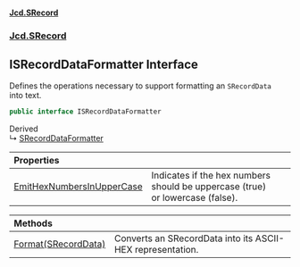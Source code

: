 #### [Jcd.SRecord](index.md 'index')
### [Jcd.SRecord](Jcd.SRecord.md 'Jcd.SRecord')

## ISRecordDataFormatter Interface

Defines the operations necessary to support formatting an `SRecordData`  
into text.

```csharp
public interface ISRecordDataFormatter
```

Derived  
&#8627; [SRecordDataFormatter](Jcd.SRecord.SRecordDataFormatter.md 'Jcd.SRecord.SRecordDataFormatter')

| Properties | |
| :--- | :--- |
| [EmitHexNumbersInUpperCase](Jcd.SRecord.ISRecordDataFormatter.EmitHexNumbersInUpperCase.md 'Jcd.SRecord.ISRecordDataFormatter.EmitHexNumbersInUpperCase') | Indicates if the hex numbers should be uppercase (true)<br/>or lowercase (false). |

| Methods | |
| :--- | :--- |
| [Format(SRecordData)](Jcd.SRecord.ISRecordDataFormatter.Format(Jcd.SRecord.SRecordData).md 'Jcd.SRecord.ISRecordDataFormatter.Format(Jcd.SRecord.SRecordData)') | Converts an SRecordData into its ASCII-HEX representation. |
